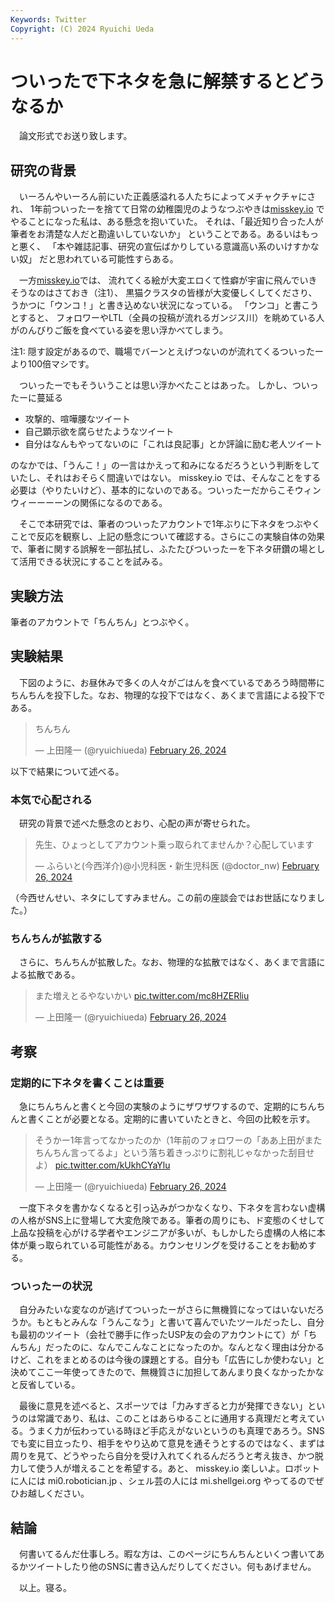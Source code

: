 ```yaml
---
Keywords: Twitter
Copyright: (C) 2024 Ryuichi Ueda
---
```


# ついったで下ネタを急に解禁するとどうなるか

　論文形式でお送り致します。

## 研究の背景

　いーろんやいーろん前にいた正義感溢れる人たちによってメチャクチャにされ、
1年前ついったーを捨てて日常の幼稚園児のようなつぶやきは[misskey.io](https://misskey.io/@ryuichiueda)
でやることになった私は、ある懸念を抱いていた。
それは、「最近知り合った人が筆者をお清楚な人だと勘違いしていないか」
ということである。あるいはもっと悪く、
「本や雑誌記事、研究の宣伝ばかりしている意識高い系のいけすかない奴」
だと思われている可能性すらある。

 　一方[misskey.io](https://misskey.io/)では、
流れてくる絵が大変エロくて性癖が宇宙に飛んでいきそうなのはさておき（注1）、
黒猫クラスタの皆様が大変優しくしてくださり、
うかつに「ウンコ！」と書き込めない状況になっている。
「ウンコ」と書こうとすると、
フォロワーやLTL（全員の投稿が流れるガンジス川）を眺めている人がのんびりご飯を食べている姿を思い浮かべてしまう。

注1: 隠す設定があるので、職場でバーンとえげつないのが流れてくるついったーより100倍マシです。

　ついったーでもそういうことは思い浮かべたことはあった。
しかし、ついったーに蔓延る

* 攻撃的、喧嘩腰なツイート
* 自己顕示欲を腐らせたようなツイート
* 自分はなんもやってないのに「これは良記事」とか評論に励む老人ツイート

のなかでは、「うんこ！」の一言はかえって和みになるだろうという判断をしていたし、それはおそらく間違いではない。 misskey.io では、そんなことをする必要は（やりたいけど）、基本的にないのである。ついったーだからこそウィンウィーーーーンの関係になるのである。

　そこで本研究では、筆者のついったアカウントで1年ぶりに下ネタをつぶやくことで反応を観察し、上記の懸念について確認する。さらにこの実験自体の効果で、筆者に関する誤解を一部払拭し、ふたたびついったーを下ネタ研鑽の場として活用できる状況にすることを試みる。

## 実験方法

 筆者のアカウントで「ちんちん」とつぶやく。


## 実験結果

　下図のように、お昼休みで多くの人々がごはんを食べているであろう時間帯にちんちんを投下した。なお、物理的な投下ではなく、あくまで言語による投下である。

 <blockquote class="twitter-tweet"><p lang="ja" dir="ltr">ちんちん</p>&mdash; 上田隆一 (@ryuichiueda) <a href="https://twitter.com/ryuichiueda/status/1761957604706939061?ref_src=twsrc%5Etfw">February 26, 2024</a></blockquote> <script async src="https://platform.twitter.com/widgets.js" charset="utf-8"></script>

 以下で結果について述べる。

### 本気で心配される

　研究の背景で述べた懸念のとおり、心配の声が寄せられた。

<blockquote class="twitter-tweet"><p lang="ja" dir="ltr">先生、ひょっとしてアカウント乗っ取られてませんか？心配しています</p>&mdash; ふらいと(今西洋介)@小児科医・新生児科医 (@doctor_nw) <a href="https://twitter.com/doctor_nw/status/1761961085807313260?ref_src=twsrc%5Etfw">February 26, 2024</a></blockquote> <script async src="https://platform.twitter.com/widgets.js" charset="utf-8"></script>

（今西せんせい、ネタにしてすみません。この前の座談会ではお世話になりました。）

### ちんちんが拡散する

　さらに、ちんちんが拡散した。なお、物理的な拡散ではなく、あくまで言語による拡散である。

<blockquote class="twitter-tweet"><p lang="ja" dir="ltr">また増えとるやないかい <a href="https://t.co/mc8HZERliu">pic.twitter.com/mc8HZERliu</a></p>&mdash; 上田隆一 (@ryuichiueda) <a href="https://twitter.com/ryuichiueda/status/1762115042642989065?ref_src=twsrc%5Etfw">February 26, 2024</a></blockquote> <script async src="https://platform.twitter.com/widgets.js" charset="utf-8"></script>

## 考察

### 定期的に下ネタを書くことは重要

　急にちんちんと書くと今回の実験のようにザワザワするので、定期的にちんちんと書くことが必要となる。定期的に書いていたときと、今回の比較を示す。

<blockquote class="twitter-tweet"><p lang="ja" dir="ltr">そうかー1年言ってなかったのか（1年前のフォロワーの「ああ上田がまたちんちん言ってるよ」という落ち着きっぷりに割礼じゃなかった刮目せよ） <a href="https://t.co/kUkhCYaYlu">pic.twitter.com/kUkhCYaYlu</a></p>&mdash; 上田隆一 (@ryuichiueda) <a href="https://twitter.com/ryuichiueda/status/1762019447970349187?ref_src=twsrc%5Etfw">February 26, 2024</a></blockquote> <script async src="https://platform.twitter.com/widgets.js" charset="utf-8"></script>


　一度下ネタを書かなくなると引っ込みがつかなくなり、下ネタを言わない虚構の人格がSNS上に登場して大変危険である。筆者の周りにも、ド変態のくせして上品な投稿を心がける学者やエンジニアが多いが、もしかしたら虚構の人格に本体が乗っ取られている可能性がある。カウンセリングを受けることをお勧めする。

### ついったーの状況

　自分みたいな変なのが逃げてついったーがさらに無機質になってはいないだろうか。もともとみんな「うんこなう」と書いて喜んでいたツールだったし、自分も最初のツイート（会社で勝手に作ったUSP友の会のアカウントにて）が「ちんちん」だったのに、なんでこんなことになったのか。なんとなく理由は分かるけど、これをまとめるのは今後の課題とする。自分も「広告にしか使わない」と決めてここ一年使ってきたので、無機質さに加担してあんまり良くなかったかなと反省している。

　最後に意見を述べると、スポーツでは「力みすぎると力が発揮できない」というのは常識であり、私は、このことはあらゆることに通用する真理だと考えている。うまく力が伝わっている時ほど手応えがないというのも真理であろう。SNSでも変に目立ったり、相手をやり込めて意見を通そうとするのではなく、まずは周りを見て、どうやったら自分を受け入れてくれるんだろうと考え抜き、かつ脱力して使う人が増えることを希望する。あと、 misskey.io 楽しいよ。ロボットに人には mi0.robotician.jp 、シェル芸の人には mi.shellgei.org やってるのでぜひお越しください。

## 結論

　何書いてるんだ仕事しろ。暇な方は、このページにちんちんといくつ書いてあるかツイートしたり他のSNSに書き込んだりしてください。何もあげません。


　以上。寝る。
